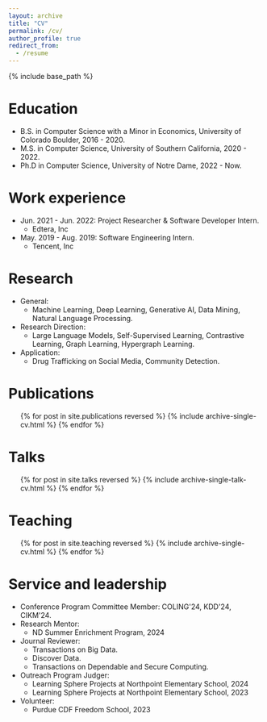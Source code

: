 ```yaml
---
layout: archive
title: "CV"
permalink: /cv/
author_profile: true
redirect_from:
  - /resume
---
```


{% include base_path %}

Education
======
* B.S. in Computer Science with a Minor in Economics, University of Colorado Boulder, 2016 - 2020.
* M.S. in Computer Science, University of Southern California, 2020 - 2022.
* Ph.D in Computer Science, University of Notre Dame, 2022 - Now. 

Work experience
======
* Jun. 2021 - Jun. 2022: Project Researcher & Software Developer Intern.
  * Edtera, Inc
* May. 2019 - Aug. 2019: Software Engineering Intern.
  * Tencent, Inc
  
Research
======
* General:
  * Machine Learning, Deep Learning, Generative AI, Data Mining, Natural Language Processing.
* Research Direction:
  * Large Language Models,  Self-Supervised Learning, Contrastive Learning, Graph Learning, Hypergraph Learning.
* Application:
  * Drug Trafficking on Social Media, Community Detection.

Publications
======
  <ul>{% for post in site.publications reversed %}
    {% include archive-single-cv.html %}
  {% endfor %}</ul>
  
Talks
======
  <ul>{% for post in site.talks reversed %}
    {% include archive-single-talk-cv.html  %}
  {% endfor %}</ul>
  
Teaching
======
  <ul>{% for post in site.teaching reversed %}
    {% include archive-single-cv.html %}
  {% endfor %}</ul>
  
Service and leadership
======
* Conference Program Committee Member: COLING'24, KDD'24, CIKM'24.
* Research Mentor:
  * ND Summer Enrichment Program, 2024
* Journal Reviewer: 
  *  Transactions on Big Data.
  *  Discover Data.
  *  Transactions on Dependable and Secure Computing.
* Outreach Program Judger: 
  * Learning Sphere Projects at Northpoint Elementary School, 2024
  * Learning Sphere Projects at Northpoint Elementary School, 2023
* Volunteer:
  * Purdue CDF Freedom School, 2023

